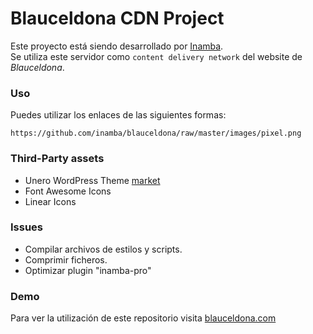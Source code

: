 # Blauceldona CDN Project
Este proyecto está siendo desarrollado por <a href="https://inamba.com/" rel="nofollow" target="_blank">Inamba</a>.<br/>
Se utiliza este servidor como `content delivery network` del website de <em>Blauceldona</em>.


### Uso
Puedes utilizar los enlaces de las siguientes formas:

	https://github.com/inamba/blauceldona/raw/master/images/pixel.png



### Third-Party assets
* Unero WordPress Theme [market](https://themeforest.net/item/unero-minimalist-ajax-woocommerce-wordpress-theme/19729674)
* Font Awesome Icons
* Linear Icons


### Issues
* Compilar archivos de estilos y scripts.
* Comprimir ficheros.
* Optimizar plugin "inamba-pro"


### Demo
Para ver la utilización de este repositorio visita <a href="https://blauceldona.com/" rel="nofollow" target="_blank">blauceldona.com</a>
